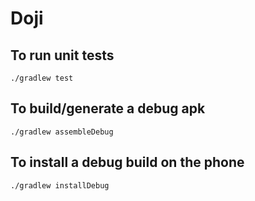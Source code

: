 # Doji

## To run unit tests
```shell script
./gradlew test
```

## To build/generate a debug apk

```shell script
./gradlew assembleDebug
```

## To install a debug build on the phone
```shell script
./gradlew installDebug
```